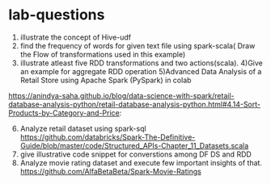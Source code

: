 # lab-questions

1) illustrate the concept of Hive-udf
2) find the frequency of words for given text file using spark-scala( Draw the Flow of transformations used in this example)
3) illustrate atleast five RDD transformations and two actions(scala). 
4)Give an example for aggregate RDD operation
5)Advanced Data Analysis of a Retail Store using Apache Spark (PySpark) in colab

https://anindya-saha.github.io/blog/data-science-with-spark/retail-database-analysis-python/retail-database-analysis-python.html#4.14-Sort-Products-by-Category-and-Price:

6) Analyze retail dataset using spark-sql
https://github.com/databricks/Spark-The-Definitive-Guide/blob/master/code/Structured_APIs-Chapter_11_Datasets.scala
7) give illustrative code snippet for converstions among DF DS and RDD
8) Analyze movie rating dataset and execute few important insights of that.
https://github.com/AlfaBetaBeta/Spark-Movie-Ratings
